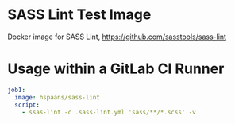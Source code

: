 # SASS Lint Test Image

Docker image for SASS Lint, https://github.com/sasstools/sass-lint

# Usage within a GitLab CI Runner

```yaml
job1:
  image: hspaans/sass-lint
  script:
    - ssas-lint -c .sass-lint.yml 'sass/**/*.scss' -v
```
